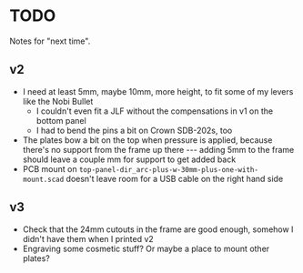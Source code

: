# TODO

Notes for "next time".

## v2

* I need at least 5mm, maybe 10mm, more height, to fit some of my levers like the Nobi Bullet
    * I couldn't even fit a JLF without the compensations in v1 on the bottom panel
    * I had to bend the pins a bit on Crown SDB-202s, too
* The plates bow a bit on the top when pressure is applied, because there's no support from the frame up there ---
  adding 5mm to the frame should leave a couple mm for support to get added back
* PCB mount on `top-panel-dir_arc-plus-w-30mm-plus-one-with-mount.scad` doesn't leave room for a USB cable on the right
  hand side

## v3

* Check that the 24mm cutouts in the frame are good enough, somehow I didn't have them when I printed v2
* Engraving some cosmetic stuff? Or maybe a place to mount other plates?
